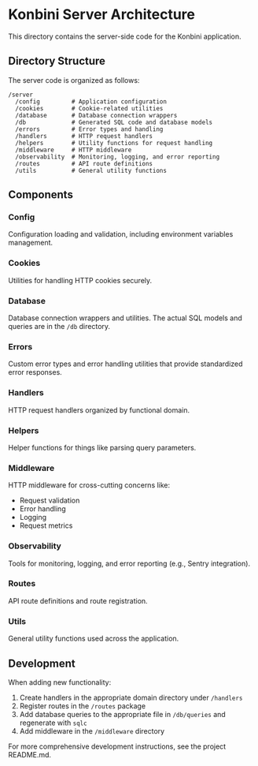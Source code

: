 # Konbini Server Architecture

This directory contains the server-side code for the Konbini application.

## Directory Structure

The server code is organized as follows:

```
/server
  /config         # Application configuration
  /cookies        # Cookie-related utilities
  /database       # Database connection wrappers
  /db             # Generated SQL code and database models
  /errors         # Error types and handling
  /handlers       # HTTP request handlers
  /helpers        # Utility functions for request handling
  /middleware     # HTTP middleware
  /observability  # Monitoring, logging, and error reporting
  /routes         # API route definitions
  /utils          # General utility functions
```

## Components

### Config

Configuration loading and validation, including environment variables management.

### Cookies

Utilities for handling HTTP cookies securely.

### Database

Database connection wrappers and utilities. The actual SQL models and queries are in the `/db` directory.

### Errors

Custom error types and error handling utilities that provide standardized error responses.

### Handlers

HTTP request handlers organized by functional domain.

### Helpers

Helper functions for things like parsing query parameters.

### Middleware

HTTP middleware for cross-cutting concerns like:
- Request validation
- Error handling
- Logging
- Request metrics

### Observability

Tools for monitoring, logging, and error reporting (e.g., Sentry integration).

### Routes

API route definitions and route registration.

### Utils

General utility functions used across the application.

## Development

When adding new functionality:

1. Create handlers in the appropriate domain directory under `/handlers`
2. Register routes in the `/routes` package
3. Add database queries to the appropriate file in `/db/queries` and regenerate with `sqlc`
4. Add middleware in the `/middleware` directory

For more comprehensive development instructions, see the project README.md.